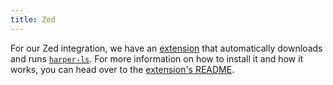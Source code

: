 ```yaml
---
title: Zed
---
```


For our Zed integration, we have an [extension](https://github.com/zed-extensions/harper) that automatically downloads and runs [`harper-ls`](./language-server). For more information on how to install it and how it works, you can head over to the [extension's README](https://github.com/zed-extensions/harper/blob/main/README.md).
